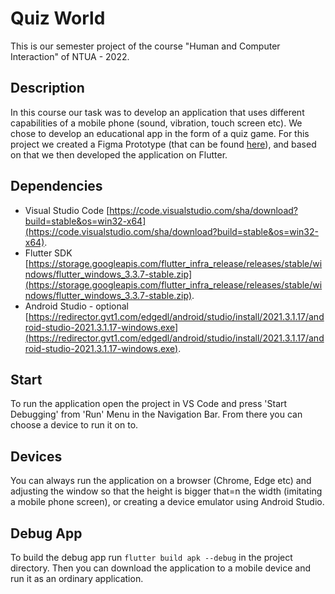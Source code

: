 # Quiz World

This is our semester project of the course "Human and Computer Interaction" of NTUA - 2022.

## Description

In this course our task was to develop an application that uses different capabilities of a mobile phone (sound, vibration, touch screen etc). We chose to develop an educational app in the form of a quiz game. For this project we created a Figma Prototype (that can be found [here](https://www.figma.com/file/iI4V0U3L4BWPAK8AAY4xcE/Quiz-World-Library?type=design&mode=design&t=cA0k8AZohWR3U6Jd-1)), and based on that we then developed the application on Flutter.

## Dependencies

- Visual Studio Code [https://code.visualstudio.com/sha/download?build=stable&os=win32-x64](https://code.visualstudio.com/sha/download?build=stable&os=win32-x64).
- Flutter SDK [https://storage.googleapis.com/flutter_infra_release/releases/stable/windows/flutter_windows_3.3.7-stable.zip](https://storage.googleapis.com/flutter_infra_release/releases/stable/windows/flutter_windows_3.3.7-stable.zip).
- Android Studio - optional [https://redirector.gvt1.com/edgedl/android/studio/install/2021.3.1.17/android-studio-2021.3.1.17-windows.exe](https://redirector.gvt1.com/edgedl/android/studio/install/2021.3.1.17/android-studio-2021.3.1.17-windows.exe).

## Start

To run the application open the project in VS Code and press 'Start Debugging' from 'Run' Menu in the Navigation Bar. From there you can choose a device to run it on to.

## Devices

You can always run the application on a browser (Chrome, Edge etc) and adjusting the window so that the height is bigger that=n the width (imitating a mobile phone screen), or creating a device emulator using Android Studio.

## Debug App

To build the debug app run `flutter build apk --debug` in the project directory. Then you can download the application to a mobile device and run it as an ordinary application.
